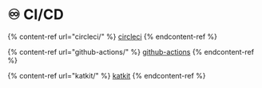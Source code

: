 # ♾ CI/CD

{% content-ref url="circleci/" %}
[circleci](circleci/)
{% endcontent-ref %}

{% content-ref url="github-actions/" %}
[github-actions](github-actions/)
{% endcontent-ref %}

{% content-ref url="katkit/" %}
[katkit](katkit/)
{% endcontent-ref %}
